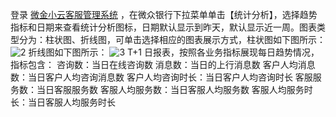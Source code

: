 登录 [微金小云客服管理系统](https://ics.webank.com) ，在微众银行下拉菜单单击【统计分析】，选择趋势指标和日期来查看统计分析图标，日期默认显示到昨天，默认显示近一周。图表类型分为：柱状图、折线图，可单击选择相应的图表展示方式，柱状图如下图所示：
![2](http://imgcache.tce.fsphere.cn/static/mc.qcloudimg.com/static/img/c467456af467fbdd632034df24a68a0f/image.png)
折线图如下图所示：
![3](http://imgcache.tce.fsphere.cn/static/mc.qcloudimg.com/static/img/c3fb86ce649f5c1e4d7f537596e7ca54/image.png)
T+1 日报表，按照各业务指标展现每日趋势情况，指标包含：
咨询数：当日在线咨询数
消息数：当日的上行消息数
客户人均消息数：当日客户人均咨询消息数
客户人均咨询时长：当日客户人均咨询时长
客服服务数：当日客服服务数
客服人均服务数：当日客服人均服务数
客服人均服务时长：当日客服人均服务时长